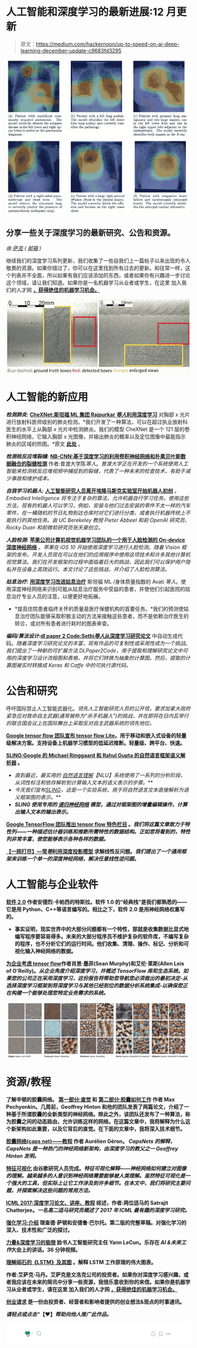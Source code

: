 # 人工智能和深度学习的最新进展:12 月更新

> 原文：<https://medium.com/hackernoon/up-to-speed-on-ai-deep-learning-december-update-c9683fd3295>

![](img/6d0f5f0df49235067ba4b41c1f419ec8.png)

## 分享一些关于深度学习的最新研究、公告和资源。

*由* [*萨克*](https://www.linkedin.com/in/isaacmadan) *(* [*邮箱*](mailto:isaac@venrock.com) *)*

继续我们的深度学习系列更新，我们收集了一些自我们上一篇帖子以来出现的令人敬畏的资源。如果你错过了，你可以在这里找到所有过去的更新。和往常一样，这个列表并不全面，所以如果有我们应该添加的东西，或者如果你有兴趣进一步讨论这个领域，请让我们知道。如果你是一名机器学习从业者或学生，在这里 加入我们的人才网 [**，获得绝佳的机器学习机会。**](https://docs.google.com/forms/d/e/1FAIpQLScSLc-772-6rsumQ2fCGqzNMjkqtpE2h3yIBLh5jgwEP-g0gA/viewform)

![](img/118e9de33e76365853f6bb4ba41fb401.png)

# 人工智能的新应用

***检测肺炎:*** [**CheXNet:斯坦福 ML 集团 Rajpurkar *等人*利用深度学习**](https://stanfordmlgroup.github.io/projects/chexnet/) 对胸部 x 光片进行放射科医师级别的肺炎检测。*我们开发了一种算法，可以在超过执业放射科医生的水平上从胸部 x 光片中检测肺炎。我们的模型 CheXNet 是一个 121 层的卷积神经网络，它输入胸部 x 光图像，并输出肺炎的概率以及定位图像中最能指示肺炎的区域的热图。*原文 [**此处**](https://arxiv.org/abs/1711.05225) 。

***检测核反应堆裂缝:*** [**NB-CNN:基于深度学习的利用卷积神经网络和朴素贝叶斯数据融合的裂缝检测**](http://ieeexplore.ieee.org/document/8074762/) 作者:普渡大学陈*等人*。*普渡大学正在开发的一个系统使用人工智能来检测核反应堆视频中捕捉到的裂缝，代表了一种未来的检查技术，有助于减少事故和维护成本。*

***自我学习机器人:*** [**人工智能研究人员离开埃隆马斯克实验室开始机器人初创**](https://www.nytimes.com/2017/11/06/technology/artificial-intelligence-start-up.html) 。 *Embodied Intelligence 将专注于复杂的算法，允许机器自行学习任务。使用这些方法，现有的机器人可以学习，例如，安装与他们过去安装的零件不太一样的汽车零件，在一桶随机的节日礼物到达仓库时对它们进行分类，或者执行机器传统上不能执行的其他任务。由 UC Berekeley 教授 Pieter Abbeel 和前 OpenAI 研究员、Rocky Duan 和前微软研究员张天豪创立。*

***人脸检测:*** [**苹果公司计算机视觉机器学习团队的一个用于人脸检测的 On-device 深度神经网络**](https://machinelearning.apple.com/2017/11/16/face-detection.html) 。*苹果在 iOS 10 开始使用深度学习进行人脸检测。随着 Vision 框架的发布，开发人员现在可以在他们的应用程序中使用这项技术和许多其他计算机视觉算法。我们在开发框架的过程中面临着巨大的挑战，因此我们可以保护用户隐私并在设备上高效运行。本文讨论了这些挑战，并介绍了人脸检测算法。*

***姑息治疗:*** [**用深度学习改进姑息治疗**](https://arxiv.org/abs/1711.06402) 斯坦福 ML /身体质量指数的 Avati *等人*。使用深度神经网络来识别可能从姑息治疗服务中受益的患者，并使他们引起医院的姑息治疗专业人员的注意，以便更好地拓展。

*   *提高住院患者临终关怀的质量是医疗保健机构的首要任务。*我们的预测使姑息治疗团队能够采取积极主动的方法来接触这些患者，而不是依赖治疗医生的转诊，或对所有患者进行耗时的图表审查。

***编码/算法设计:***[**dl paper 2 Code:Sethi*等人*从深度学习研究论文**](https://arxiv.org/abs/1711.03543) 中自动生成代码。*随着深度学习研究论文的丰富，现有作品的可复制性或采用性成为一个挑战。我们提出了一种新的可扩展方法 DLPaper2Code，用于提取和理解研究论文中可用的深度学习设计流程图和表格，并将它们转换为抽象的计算图。然后，提取的计算图被实时转换成 Keras 和 Caffe 中的可执行源代码。*

# 公告和研究

呼吁国际禁止人工智能武器化。*领先人工智能研究人员的公开信，要求加拿大政府紧急应对致命自主武器(通常被称为“杀手机器人”)的挑战，并在即将在日内瓦举行的联合国会议上在国际舞台上采取反对自主武器系统的领先地位。*

[**Google tensor flow 团队宣布 tensor flow Lite**](https://developers.googleblog.com/2017/11/announcing-tensorflow-lite.html)**。用于移动和嵌入式设备的轻量级解决方案。支持设备上机器学习模型的低延迟推断。轻量级、跨平台、快速。**

**[**SLING:Google 的 Michael Ringgaard 和 Rahul Gupta 的自然语言框架语义解析器**](https://research.googleblog.com/2017/11/sling-natural-language-frame-semantic.html) 。**

*   ***直到最近，最实用的* [*自然语言理解*](https://en.wikipedia.org/wiki/Natural_language_understanding)*【NLU】系统使用了一系列的分析阶段，从词性标注和依存解析到计算输入文本的语义表示的步骤。***
*   ***今天我们宣布*[*SLING*](https://github.com/google/sling)*，这是一个实验系统，用于将自然语言文本直接解析为语义框架图的表示。***
*   ***SLING 使用专用的* [*递归神经网络*](https://en.wikipedia.org/wiki/Recurrent_neural_network) *模型，通过对框架图的增量编辑操作，计算出输入文本的输出表示。***

**[**Google TensorFlow 团队推出 tensor flow 特色栏目**](https://developers.googleblog.com/2017/11/introducing-tensorflow-feature-columns.html) 。*我们将这篇文章致力于特性列——一种描述估计器训练和推断所需特性的数据结构。正如您将看到的，特性列非常丰富，使您能够表示各种各样的数据。***

**[**【一网打尽】—常*等*利用深度投影模型**](https://arxiv.org/pdf/1703.09912.pdf) 求解线性反问题。*我们提出了一个通用框架来训练一个单一的深度神经网络，解决任意线性逆问题。***

# **人工智能与企业软件**

**[**软件 2.0**](/@karpathy/software-2-0-a64152b37c35) 作者安德烈·卡帕西的特斯拉。软件 1.0 的“经典栈”是我们都熟悉的——它是用 Python、C++等语言编写的。相比之下，软件 2.0 是用神经网络权重写的。**

*   **事实证明，现实世界中的大部分问题都有一个特性，那就是收集数据比显式地编写程序要容易得多。未来的大部分程序员不维护复杂的软件库，不编写复杂的程序，也不分析它们的运行时间。他们收集、清理、操作、标记、分析和可视化输入神经网络的数据。**

**[**为企业考虑 tensor flow**](http://www.oreilly.com/data/free/considering-tensorflow-for-the-enterprise.csp)**作者**肖恩·墨菲(Sean Murphy)和艾伦·莱斯(Allen Leis of O'Reilly)。*从企业角度介绍深度学习，并概述 TensorFlow 库和生态系统。如果您的公司正在采用深度学习，这份报告将帮助您导航您必须做出的最初决定-从选择深度学习框架到将深度学习与其他已经到位的数据分析系统集成-以确保您正在构建一个能够处理您特定业务需求的系统。***

**![](img/ba7515d01a51a0b0101f00283e264206.png)**

# **资源/教程**

**了解辛顿的胶囊网络。 [**第一部分:直觉**](/ai³-theory-practice-business/understanding-hintons-capsule-networks-part-i-intuition-b4b559d1159b) **和** [**第二部分:胶囊如何工作**](/ai³-theory-practice-business/understanding-hintons-capsule-networks-part-ii-how-capsules-work-153b6ade9f66) 作者 Max Pechyonkin。几周前，Geoffrey Hinton 和他的团队发表了两篇论文，介绍了一种基于所谓胶囊的全新类型的神经网络。除此之外，该团队还发布了一种算法，称为胶囊之间的动态路由，允许训练这样的网络。在这篇文章中，我将解释为什么这个新架构如此重要，以及它背后的直觉。在下面的文章中，我将深入技术细节。**

**[**胶囊网络(caps net)——教程**](https://www.youtube.com/watch?v=pPN8d0E3900&feature=youtu.be) 作者 Aurélien Géron。 *CapsNets 的解释，CapsNets 是一种热门的神经网络新架构，由深度学习的教父之一 Geoffrey Hinton 发明。***

**[**特征可视化**](https://distill.pub/2017/feature-visualization/) 由谷歌研究人员完成。*特征可视化解释——神经网络如何建立对图像的理解。越来越多的人意识到神经网络需要能够被人类理解。虽然特征可视化是一个强大的工具，但实际上让它工作涉及到许多细节。在本文中，我们将研究主要问题，并探索解决这些问题的常用方法。***

**[**ICML 2017:深度学习论文、讲座、教程**](https://www.twosigma.com/insights/icml-2017-a-review-of-deep-learning-paperstalks-and-tutorials) 综述，作者:两位适马的 Satrajit Chatterjee。*一名高二适马研究员概述了 2017 年 ICML 最有趣的深度学习研究。***

**[**强化学习:介绍**](http://incompleteideas.net/sutton/book/bookdraft2017nov5.pdf) **理查德·萨顿和安德鲁·巴尔托。第二版的完整草稿。对强化学习的深入、技术性和广泛的探讨。****

**[**力量&深度学习的极限**](https://www.youtube.com/watch?time_continue=1&v=0tEhw5t6rhc) 脸书人工智能研究主任 Yann LeCun。乐存在 *AI &未来工作*大会上的讲话。36 分钟视频。**

**[**理解阎石的《LSTM》及其图**](/mlreview/understanding-lstm-and-its-diagrams-37e2f46f1714) 。解释 LSTM 工作原理的伟大图表。**

**作者:艾萨克·马丹。艾萨克是文洛克公司的投资者。如果你对深度学习感兴趣，或者我应该在未来的简讯中分享一些资源，我很乐意收到你的来信。如果你是机器学习从业者或学生，请在这里 加入我们的人才网 [**，获得绝佳的机器学习机会。**](https://docs.google.com/forms/d/e/1FAIpQLScSLc-772-6rsumQ2fCGqzNMjkqtpE2h3yIBLh5jgwEP-g0gA/viewform)**

**[**创业请求**](http://www.requestsforstartups.com) 是一份由投资者、经营者和影响者提供的创业想法&观点的时事通讯。**

*****请轻点或点击“︎***【❤】*帮助向他人推广此作品。***

**![](img/c058ff3d54c9ed80c79b3103693cec07.png)**